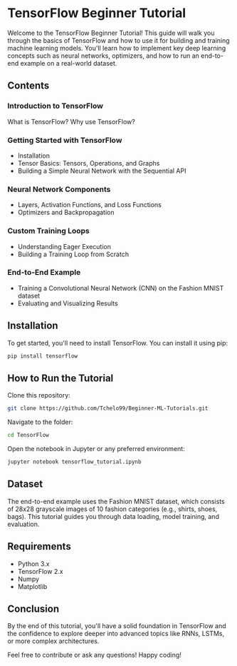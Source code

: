 # TensorFlow Beginner Tutorial
Welcome to the TensorFlow Beginner Tutorial! This guide will walk you through the basics of TensorFlow and how to use it for building and training machine learning models. You'll learn how to implement key deep learning concepts such as neural networks, optimizers, and how to run an end-to-end example on a real-world dataset.

## Contents
### Introduction to TensorFlow

What is TensorFlow?
Why use TensorFlow?
### Getting Started with TensorFlow

* Installation
* Tensor Basics: Tensors, Operations, and Graphs
* Building a Simple Neural Network with the Sequential API
### Neural Network Components

* Layers, Activation Functions, and Loss Functions
* Optimizers and Backpropagation
### Custom Training Loops

* Understanding Eager Execution
* Building a Training Loop from Scratch
### End-to-End Example

* Training a Convolutional Neural Network (CNN) on the Fashion MNIST dataset
* Evaluating and Visualizing Results

## Installation
To get started, you'll need to install TensorFlow. You can install it using pip:
```bash
pip install tensorflow
```

## How to Run the Tutorial
Clone this repository:
```bash
git clone https://github.com/Tchelo99/Beginner-ML-Tutorials.git
```
Navigate to the folder:
```bash
cd TensorFlow
```
Open the notebook in Jupyter or any preferred environment:
```bash
jupyter notebook tensorflow_tutorial.ipynb
```

## Dataset
The end-to-end example uses the Fashion MNIST dataset, which consists of 28x28 grayscale images of 10 fashion categories (e.g., shirts, shoes, bags). This tutorial guides you through data loading, model training, and evaluation.

## Requirements
* Python 3.x
* TensorFlow 2.x
* Numpy
* Matplotlib


## Conclusion
By the end of this tutorial, you'll have a solid foundation in TensorFlow and the confidence to explore deeper into advanced topics like RNNs, LSTMs, or more complex architectures.

Feel free to contribute or ask any questions! Happy coding!


